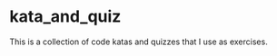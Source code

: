 kata_and_quiz
=============

This is a collection of code katas and quizzes that I use as exercises.

